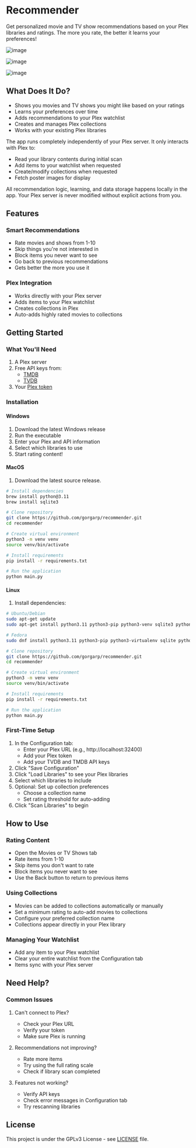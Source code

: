 
# Recommender

Get personalized movie and TV show recommendations based on your Plex libraries and ratings. The more you rate, the better it learns your preferences!



![image](https://github.com/user-attachments/assets/4dd8f567-0ac8-4e2b-83b7-b52b2566a8a9)

![image](https://github.com/user-attachments/assets/5b0fc52b-24b2-4a47-86a5-eef317ba0e16)

![image](https://github.com/user-attachments/assets/98be5b16-5870-420f-aace-2f1c8a19bef5)



## What Does It Do?

- Shows you movies and TV shows you might like based on your ratings
- Learns your preferences over time
- Adds recommendations to your Plex watchlist
- Creates and manages Plex collections
- Works with your existing Plex libraries

The app runs completely independently of your Plex server. It only interacts with Plex to:
- Read your library contents during initial scan
- Add items to your watchlist when requested
- Create/modify collections when requested
- Fetch poster images for display

All recommendation logic, learning, and data storage happens locally in the app. Your Plex server is never modified without explicit actions from you.

## Features

### Smart Recommendations
- Rate movies and shows from 1-10
- Skip things you're not interested in
- Block items you never want to see
- Go back to previous recommendations
- Gets better the more you use it

### Plex Integration
- Works directly with your Plex server
- Adds items to your Plex watchlist
- Creates collections in Plex
- Auto-adds highly rated movies to collections

## Getting Started

### What You'll Need
1. A Plex server
2. Free API keys from:
   - [TMDB](https://www.themoviedb.org/documentation/api)
   - [TVDB](https://thetvdb.com/api-information)
3. Your [Plex token](https://support.plex.tv/articles/204059436-finding-an-authentication-token-x-plex-token/)

### Installation

#### Windows
1. Download the latest Windows release
2. Run the executable
3. Enter your Plex and API information
4. Select which libraries to use
5. Start rating content!

#### MacOS
1. Download the latest source release.
```bash
# Install dependencies
brew install python@3.11
brew install sqlite3

# Clone repository
git clone https://github.com/gorgarp/recommender.git
cd recommender

# Create virtual environment
python3 -m venv venv
source venv/bin/activate

# Install requirements
pip install -r requirements.txt

# Run the application
python main.py
```

#### Linux
1. Install dependencies:
```bash
# Ubuntu/Debian
sudo apt-get update
sudo apt-get install python3.11 python3-pip python3-venv sqlite3 python3-pyqt6

# Fedora
sudo dnf install python3.11 python3-pip python3-virtualenv sqlite python3-pyqt6

# Clone repository
git clone https://github.com/gorgarp/recommender.git
cd recommender

# Create virtual environment
python3 -m venv venv
source venv/bin/activate

# Install requirements
pip install -r requirements.txt

# Run the application
python main.py
```

### First-Time Setup
1. In the Configuration tab:
   - Enter your Plex URL (e.g., http://localhost:32400)
   - Add your Plex token
   - Add your TVDB and TMDB API keys
2. Click "Save Configuration"
3. Click "Load Libraries" to see your Plex libraries
4. Select which libraries to include
5. Optional: Set up collection preferences
   - Choose a collection name
   - Set rating threshold for auto-adding
6. Click "Scan Libraries" to begin

## How to Use

### Rating Content
- Open the Movies or TV Shows tab
- Rate items from 1-10
- Skip items you don't want to rate
- Block items you never want to see
- Use the Back button to return to previous items

### Using Collections
- Movies can be added to collections automatically or manually
- Set a minimum rating to auto-add movies to collections
- Configure your preferred collection name
- Collections appear directly in your Plex library

### Managing Your Watchlist
- Add any item to your Plex watchlist
- Clear your entire watchlist from the Configuration tab
- Items sync with your Plex server

## Need Help?

### Common Issues
1. Can't connect to Plex?
   - Check your Plex URL
   - Verify your token
   - Make sure Plex is running

2. Recommendations not improving?
   - Rate more items
   - Try using the full rating scale
   - Check if library scan completed

3. Features not working?
   - Verify API keys
   - Check error messages in Configuration tab
   - Try rescanning libraries


## License
This project is under the GPLv3 License - see [LICENSE](LICENSE) file.

